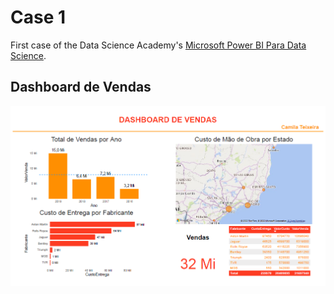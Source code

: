 # Case 1

First case of the Data Science Academy's [Microsoft Power BI Para Data Science](https://www.datascienceacademy.com.br/course/microsoft-power-bi-para-data-science).

## Dashboard de Vendas

![Imagem dashboard de vendas](./EstudodeCaso1_DashboarddeVendas.PNG 'Dashboard de Vendas')
